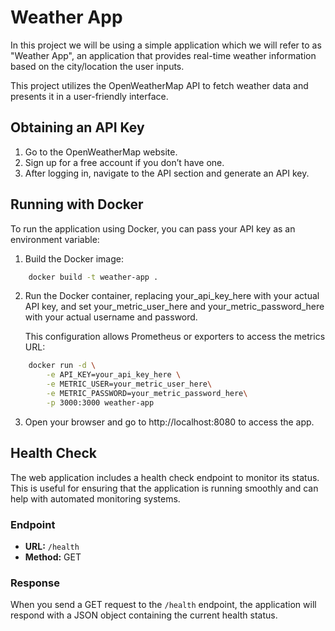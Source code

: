 # Weather App

In this project we will be using a simple application which we will refer to as "Weather App", an application that provides real-time weather information based on the city/location the user inputs. 

This project utilizes the OpenWeatherMap API to fetch weather data and presents it in a user-friendly interface.

<!-- ## Table of Contents

- [Installation](#installation)
- [Obtaining an API Key](#obtaining-an-api-key)
- [Running with Docker](#running-with-docker) -->

## Obtaining an API Key

1. Go to the OpenWeatherMap website.
2. Sign up for a free account if you don’t have one.
3. After logging in, navigate to the API section and generate an API key.

## Running with Docker

To run the application using Docker, you can pass your API key as an environment variable:

1. Build the Docker image:
```bash
    docker build -t weather-app .
```
2. Run the Docker container, replacing your_api_key_here with your actual API key, and set your_metric_user_here and your_metric_password_here with your actual username and password.

    This configuration allows Prometheus or exporters to access the metrics URL:
```bash
    docker run -d \
        -e API_KEY=your_api_key_here \
        -e METRIC_USER=your_metric_user_here\
        -e METRIC_PASSWORD=your_metric_password_here\
        -p 3000:3000 weather-app
```
3. Open your browser and go to http://localhost:8080 to access the app.

## Health Check

The web application includes a health check endpoint to monitor its status. This is useful for ensuring that the application is running smoothly and can help with automated monitoring systems.

### Endpoint

- **URL:** `/health`
- **Method:** GET

### Response

When you send a GET request to the `/health` endpoint, the application will respond with a JSON object containing the current health status. 
